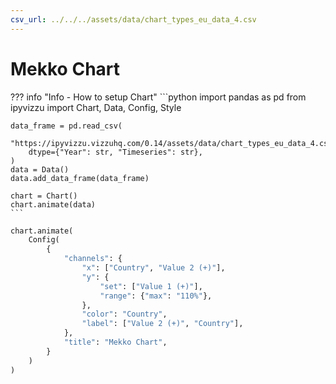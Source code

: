 ```yaml
---
csv_url: ../../../assets/data/chart_types_eu_data_4.csv
---
```


# Mekko Chart

<div id="example_01"></div>

??? info "Info - How to setup Chart"
    ```python
    import pandas as pd
    from ipyvizzu import Chart, Data, Config, Style

    data_frame = pd.read_csv(
        "https://ipyvizzu.vizzuhq.com/0.14/assets/data/chart_types_eu_data_4.csv",
        dtype={"Year": str, "Timeseries": str},
    )
    data = Data()
    data.add_data_frame(data_frame)

    chart = Chart()
    chart.animate(data)
    ```

```python
chart.animate(
    Config(
        {
            "channels": {
                "x": ["Country", "Value 2 (+)"],
                "y": {
                    "set": ["Value 1 (+)"],
                    "range": {"max": "110%"},
                },
                "color": "Country",
                "label": ["Value 2 (+)", "Country"],
            },
            "title": "Mekko Chart",
        }
    )
)
```

<script src="./mekko_rectangle_1dis_2con.js"></script>
